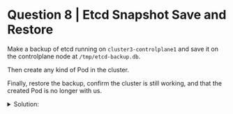 # Question 8 | Etcd Snapshot Save and Restore

Make a backup of etcd running on `cluster3-controlplane1` and save it on the controlplane node at `/tmp/etcd-backup.db`.

Then create any kind of Pod in the cluster.

Finally, restore the backup, confirm the cluster is still working, and that the created Pod is no longer with us.

<details><summary>Solution:</summary>

### Etcd Backup

First, we log into the controlplane and try to create a snapshot of etcd:

```shell
ssh cluster3-controlplane1
ETCDCTL_API=3 etcdctl -h #get man page for syntax
```

If ca.crt, key and crt file path not give use following

```shell
cat /etc/kubernetes/manifests/kube-apiserver.yaml | grep etcd
```

We use the authentication information and pass it to etcdctl:

```shell
root@cluster3-controlplane1:~# ETCDCTL_API=3 etcdctl snapshot save /tmp/etcd-backup.db \
--cacert /etc/kubernetes/pki/etcd/ca.crt \
--cert /etc/kubernetes/pki/etcd/server.crt \
--key /etc/kubernetes/pki/etcd/server.key

Snapshot saved at /tmp/etcd-backup.db
```

NOTE: Dont use snapshot status because it can alter the snapshot file and render it invalid

Etcd restore
Now create a Pod in the cluster and wait for it to be running:

```shell
root@cluster3-controlplane1:~# kubectl run test --image=nginx
pod/test created

root@cluster3-controlplane1:~# kubectl get pod -l run=test -w

NAME   READY   STATUS    RESTARTS   AGE
test   1/1     Running   0          60s
```

Next we stop all controlplane components:

```shell
root@cluster3-controlplane1:~# cd /etc/kubernetes/manifests/
root@cluster3-controlplane1:/etc/kubernetes/manifests# mv * ..
root@cluster3-controlplane1:/etc/kubernetes/manifests# watch crictl ps
```

Now we restore the snapshot into a specific directory:

```shell
root@cluster3-controlplane1:~# ETCDCTL_API=3 etcdctl snapshot restore /tmp/etcd-backup.db \
--data-dir /var/lib/etcd-backup \
--cacert /etc/kubernetes/pki/etcd/ca.crt \
--cert /etc/kubernetes/pki/etcd/server.crt \
--key /etc/kubernetes/pki/etcd/server.key

root@cluster3-controlplane1:~# vim /etc/kubernetes/etcd.yaml
```

```yaml
# /etc/kubernetes/etcd.yaml
apiVersion: v1
kind: Pod
metadata:
  creationTimestamp: null
  labels:
    component: etcd
    tier: control-plane
  name: etcd
  namespace: kube-system
spec:
...
    - mountPath: /etc/kubernetes/pki/etcd
      name: etcd-certs
  hostNetwork: true
  priorityClassName: system-cluster-critical
  volumes:
  - hostPath:
      path: /etc/kubernetes/pki/etcd
      type: DirectoryOrCreate
    name: etcd-certs
  - hostPath:
      path: /var/lib/etcd-backup                # change
      type: DirectoryOrCreate
    name: etcd-data
status: {}
```

Now we move all controlplane yaml again into the manifest directory. Give it some time (up to several minutes) for etcd to restart and for the api-server to be reachable again:

```shell
root@cluster3-controlplane1:/etc/kubernetes/manifests# mv ../*.yaml .

root@cluster3-controlplane1:/etc/kubernetes/manifests# watch crictl ps
```

Then we check again for the Pod:

```shell
root@cluster3-controlplane1:~# kubectl get pod -l run=test
```

No resources found in default namespace.
Awesome, backup and restore worked as our pod is gone.

</details>
